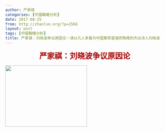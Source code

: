 ```yaml
---
author: 严家祺
categories: [中國戰略分析]
date: 2017-08-25
from: http://zhanlve.org/?p=1566
layout: post
tags: [中國戰略分析]
title: 严家祺：刘晓波争议原因论－请以凡人来看为中国繁荣富强而殉难的杰出诗人刘晓波
---
```


<div id="entry">
<div class="at-above-post addthis_tool" data-url="http://zhanlve.org/?p=1566">
</div>
<p>
<center>
<span style="color: #a80000; font-size: x-large;">
<b>
     严家祺：刘晓波争议原因论
    </b>
</span>
</center>
<center>
</center>
</p>
<p>
<a href="http://zhanlve.org/?attachment_id=1567" rel="attachment wp-att-1567">
<img alt="" class="aligncenter size-full wp-image-1567" height="194" src="http://zhanlve.org/wp-content/uploads/2017/08/Unknown-7.jpeg" width="259"/>
</a>
</p>
<p>
</p>
</div>
